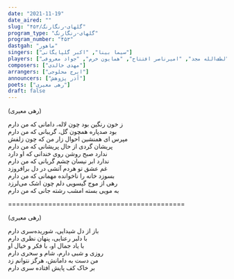 ```yaml
---
date: "2021-11-19"
date_aired: ""
slug: "گلهای-رنگارنگ/۴۵۳"
program_type: "گلهای-رنگارنگ"
program_number: "۴۵۳"
dastgah: "ماهور"
singers: ["سیما بینا", "اکبر گلپایگانی"]
players: ["لطف‌الله مجد", "امیرناصر افتتاح", "همایون خرم", "جواد معروفی"]
composers: ["مهدی خالدی"]
arrangers: ["ایرج محلوجی"]
announcers: ["آذر پژوهش"]
poets: ["رهی معیری"]
draft: false
---
```


(رهی معیری)  

ز خون رنگین بود چون لاله، دامانی که من دارم  
بود صدپاره همچون گل، گریبانی که من دارم  
مپرس ای همنشین احوال زار من که چون زلفش  
پریشان گردی از حال پریشانی که من دارم  
ندارد صبح روشن روی خندانی که او دارد  
ندارد ابر نیسان چشم گریانی که من دارم  
غم عشق تو هردم آتشی در دل برافروزد  
بسوزد خانه را ناخوانده مهمانی که من دارم  
رهی از موج گیسویی دلم چون اشک می‌لرزد  
به مویی بسته امشب رشته جانی که من دارم  

============================================  

(رهی معیری)  

باز از دل شیدایی، شوریده‌سری دارم  
با دلبر رعنایی، پنهان نظری دارم  
با یاد جمال او، با فکر و خیال او  
روزی و شبی دارم، شام و سحری دارم  
من دست به دامانش، هرگز نتوانم زد  
بر خاک کف پایش افتاده سری دارم  
